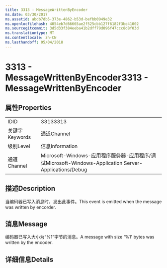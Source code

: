 ```yaml
---
title: 3313 - MessageWrittenByEncoder
ms.date: 03/30/2017
ms.assetid: abdb7db5-373e-4862-b53d-befbb0949e32
ms.openlocfilehash: 4054eb7d66665ae2f525cbb127f6182f3be41002
ms.sourcegitcommit: 3d5d33f384eeba41b2dff79d096f47ccc8d8f03d
ms.translationtype: MT
ms.contentlocale: zh-CN
ms.lasthandoff: 05/04/2018
---
```

# <a name="3313---messagewrittenbyencoder"></a><span data-ttu-id="aa484-102">3313 - MessageWrittenByEncoder</span><span class="sxs-lookup"><span data-stu-id="aa484-102">3313 - MessageWrittenByEncoder</span></span>
## <a name="properties"></a><span data-ttu-id="aa484-103">属性</span><span class="sxs-lookup"><span data-stu-id="aa484-103">Properties</span></span>  
  
|||  
|-|-|  
|<span data-ttu-id="aa484-104">ID</span><span class="sxs-lookup"><span data-stu-id="aa484-104">ID</span></span>|<span data-ttu-id="aa484-105">3313</span><span class="sxs-lookup"><span data-stu-id="aa484-105">3313</span></span>|  
|<span data-ttu-id="aa484-106">关键字</span><span class="sxs-lookup"><span data-stu-id="aa484-106">Keywords</span></span>|<span data-ttu-id="aa484-107">通道</span><span class="sxs-lookup"><span data-stu-id="aa484-107">Channel</span></span>|  
|<span data-ttu-id="aa484-108">级别</span><span class="sxs-lookup"><span data-stu-id="aa484-108">Level</span></span>|<span data-ttu-id="aa484-109">信息</span><span class="sxs-lookup"><span data-stu-id="aa484-109">Information</span></span>|  
|<span data-ttu-id="aa484-110">通道</span><span class="sxs-lookup"><span data-stu-id="aa484-110">Channel</span></span>|<span data-ttu-id="aa484-111">Microsoft-Windows-应用程序服务器-应用程序/调试</span><span class="sxs-lookup"><span data-stu-id="aa484-111">Microsoft-Windows-Application Server-Applications/Debug</span></span>|  
  
## <a name="description"></a><span data-ttu-id="aa484-112">描述</span><span class="sxs-lookup"><span data-stu-id="aa484-112">Description</span></span>  
 <span data-ttu-id="aa484-113">当编码器已写入消息时，发出此事件。</span><span class="sxs-lookup"><span data-stu-id="aa484-113">This event is emitted when the message was written by encorder.</span></span>  
  
## <a name="message"></a><span data-ttu-id="aa484-114">消息</span><span class="sxs-lookup"><span data-stu-id="aa484-114">Message</span></span>  
 <span data-ttu-id="aa484-115">编码器已写入大小为“%1”字节的消息。</span><span class="sxs-lookup"><span data-stu-id="aa484-115">A message with size '%1' bytes was written by the encoder.</span></span>  
  
## <a name="details"></a><span data-ttu-id="aa484-116">详细信息</span><span class="sxs-lookup"><span data-stu-id="aa484-116">Details</span></span>
